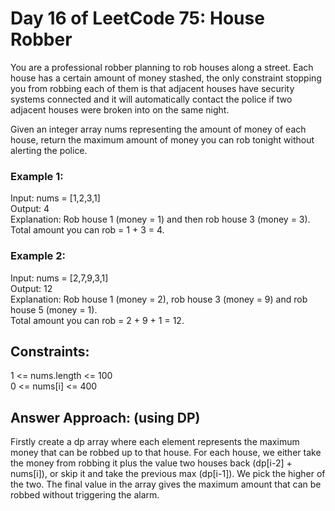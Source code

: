 # Day 16 of LeetCode 75: House Robber
You are a professional robber planning to rob houses along a street. Each house has a certain amount of money stashed, the only constraint stopping you from robbing each of them is that adjacent houses have security systems connected and it will automatically contact the police if two adjacent houses were broken into on the same night.<br>

Given an integer array nums representing the amount of money of each house, return the maximum amount of money you can rob tonight without alerting the police.<br>


 

### Example 1:
Input: nums = [1,2,3,1]<br>
Output: 4<br>
Explanation: Rob house 1 (money = 1) and then rob house 3 (money = 3).<br>
Total amount you can rob = 1 + 3 = 4.<br>

### Example 2:
Input: nums = [2,7,9,3,1]<br>
Output: 12<br>
Explanation: Rob house 1 (money = 2), rob house 3 (money = 9) and rob house 5 (money = 1).<br>
Total amount you can rob = 2 + 9 + 1 = 12.<br>
 

## Constraints:
1 <= nums.length <= 100<br>
0 <= nums[i] <= 400<br>


## Answer Approach: (using DP)
Firstly create a dp array where each element represents the maximum money that can be robbed up to that house. For each house, we either take the money from robbing it plus the value two houses back (dp[i-2] + nums[i]), or skip it and take the previous max (dp[i-1]). We pick the higher of the two. The final value in the array gives the maximum amount that can be robbed without triggering the alarm.